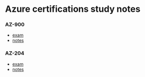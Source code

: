 # Azure certifications study notes

### AZ-900
- [exam](https://docs.microsoft.com/en-us/learn/certifications/exams/az-900)
- [notes](https://github.com/ruthrootz/azure-certifications-study-notes/blob/main/az-900.md)

### AZ-204
- [exam](https://docs.microsoft.com/en-us/learn/certifications/azure-developer/)
- [notes](https://github.com/ruthrootz/azure-certifications-study-notes/blob/main/az-204.md)
